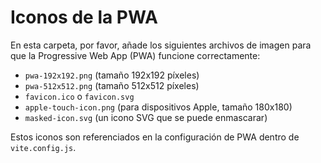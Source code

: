 # Iconos de la PWA

En esta carpeta, por favor, añade los siguientes archivos de imagen para que la Progressive Web App (PWA) funcione correctamente:

- `pwa-192x192.png` (tamaño 192x192 píxeles)
- `pwa-512x512.png` (tamaño 512x512 píxeles)
- `favicon.ico` o `favicon.svg`
- `apple-touch-icon.png` (para dispositivos Apple, tamaño 180x180)
- `masked-icon.svg` (un icono SVG que se puede enmascarar)

Estos iconos son referenciados en la configuración de PWA dentro de `vite.config.js`.